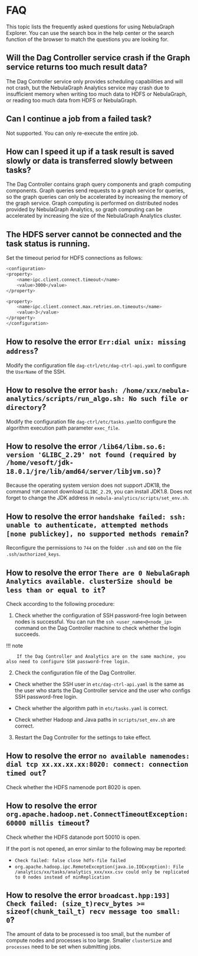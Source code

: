 # FAQ

This topic lists the frequently asked questions for using NebulaGraph Explorer. You can use the search box in the help center or the search function of the browser to match the questions you are looking for.

## Will the Dag Controller service crash if the Graph service returns too much result data?

The Dag Controller service only provides scheduling capabilities and will not crash, but the NebulaGraph Analytics service may crash due to insufficient memory when writing too much data to HDFS or NebulaGraph, or reading too much data from HDFS or NebulaGraph.

## Can I continue a job from a failed task?

Not supported. You can only re-execute the entire job.

## How can I speed it up if a task result is saved slowly or data is transferred slowly between tasks?

The Dag Controller contains graph query components and graph computing components. Graph queries send requests to a graph service for queries, so the graph queries can only be accelerated by increasing the memory of the graph service. Graph computing is performed on distributed nodes provided by NebulaGraph Analytics, so graph computing can be accelerated by increasing the size of the NebulaGraph Analytics cluster.

## The HDFS server cannot be connected and the task status is running.

Set the timeout period for HDFS connections as follows:

```bash
<configuration>
<property>
    <name>ipc.client.connect.timeout</name>
    <value>3000</value>
</property>

<property>
    <name>ipc.client.connect.max.retries.on.timeouts</name>
    <value>3</value>
</property>
</configuration>
```

## How to resolve the error `Err:dial unix: missing address`?

Modify the configuration file `dag-ctrl/etc/dag-ctrl-api.yaml` to configure the `UserName` of the SSH.

## How to resolve the error `bash: /home/xxx/nebula-analytics/scripts/run_algo.sh: No such file or directory`?

Modify the configuration file `dag-ctrl/etc/tasks.yaml`to configure the algorithm execution path parameter `exec_file`.

## How to resolve the error `/lib64/libm.so.6: version 'GLIBC_2.29' not found (required by /home/vesoft/jdk-18.0.1/jre/lib/amd64/server/libjvm.so)`?

Because the operating system version does not support JDK18, the command `YUM` cannot download `GLIBC_2.29`, you can install JDK1.8. Does not forget to change the JDK address in `nebula-analytics/scripts/set_env.sh`.

## How to resolve the error `handshake failed: ssh: unable to authenticate, attempted methods [none publickey], no supported methods remain`?

Reconfigure the permissions to `744` on the folder `.ssh` and `600` on the file `.ssh/authorized_keys`.

## How to resolve the error `There are 0 NebulaGraph Analytics available. clusterSize should be less than or equal to it`?

Check according to the following procedure:

1. Check whether the configuration of SSH password-free login between nodes is successful. You can run the `ssh <user_name>@<node_ip>` command on the Dag Controller machine to check whether the login succeeds.

  !!! note

        If the Dag Controller and Analytics are on the same machine, you also need to configure SSH password-free login.

2. Check the configuration file of the Dag Controller.

  - Check whether the SSH user in `etc/dag-ctrl-api.yaml` is the same as the user who starts the Dag Controller service and the user who configs SSH password-free login.

  - Check whether the algorithm path in `etc/tasks.yaml` is correct.

  - Check whether Hadoop and Java paths in `scripts/set_env.sh` are correct.

3. Restart the Dag Controller for the settings to take effect.

## How to resolve the error  `no available namenodes: dial tcp xx.xx.xx.xx:8020: connect: connection timed out`?

Check whether the HDFS namenode port 8020 is open.

## How to resolve the error  `org.apache.hadoop.net.ConnectTimeoutException: 60000 millis timeout`?

Check whether the HDFS datanode port 50010 is open.

If the port is not opened, an error similar to the following may be reported:

- `Check failed: false close hdfs-file failed`
- `org.apache.hadoop.ipc.RemoteException(java.io.IOException): File /analytics/xx/tasks/analytics_xxx/xxx.csv could only be replicated to 0 nodes instead of minReplication`

## How to resolve the error `broadcast.hpp:193] Check failed: (size_t)recv_bytes >= sizeof(chunk_tail_t) recv message too small: 0`?

The amount of data to be processed is too small, but the number of compute nodes and processes is too large. Smaller `clusterSize` and `processes` need to be set when submitting jobs.
